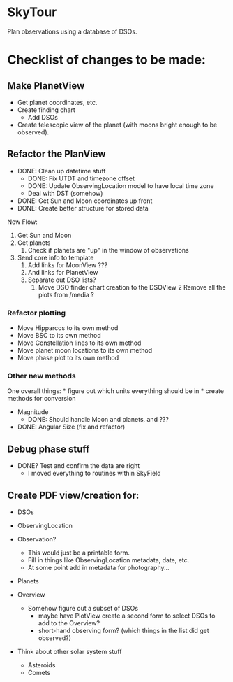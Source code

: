# SkyTour
Plan observations using a database of DSOs.

# Checklist of changes to be made:

## Make PlanetView
* Get planet coordinates, etc.
* Create finding chart
    * Add DSOs
* Create telescopic view of the planet (with moons bright enough to be observed).

## Refactor the PlanView
* DONE: Clean up datetime stuff
    * DONE: Fix UTDT and timezone offset
    * DONE: Update ObservingLocation model to have local time zone
    * Deal with DST (somehow)
* DONE: Get Sun and Moon coordinates up front
* DONE: Create better structure for stored data

New Flow:
1. Get Sun and Moon
2. Get planets
    1. Check if planets are "up" in the window of observations
3. Send core info to template 
    1. Add links for MoonView ???
    2. And links for PlanetView
    3. Separate out DSO lists?
        1. Move DSO finder chart creation to the DSOView
        2 Remove all the plots from /media ?

### Refactor plotting
* Move Hipparcos to its own method
* Move BSC to its own method
* Move Constellation lines to its own method
* Move planet moon locations to its own method
* Move phase plot to its own method

### Other new methods

One overall things:
    * figure out which units everything should be in
    * create methods for conversion

* Magnitude 
    * DONE: Should handle Moon and planets, and ???
* DONE: Angular Size (fix and refactor)

## Debug phase stuff
* DONE? Test and confirm the data are right 
    * I moved everything to routines within SkyField

## Create PDF view/creation for:
* DSOs
* ObservingLocation
* Observation?  
    * This would just be a printable form.
    * Fill in things like ObservingLocation metadata, date, etc.
    * At some point add in metadata for photography...
* Planets
* Overview
    * Somehow figure out a subset of DSOs
        * maybe have PlotView create a second form to select DSOs to add to the Overview?
        * short-hand observing form?  (which things in the list did get observed?)

* Think about other solar system stuff
    * Asteroids
    * Comets
